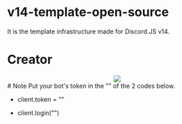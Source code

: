 # v14-template-open-source
It is the template infrastructure made for Discord.JS v14.
# Creator
<div align="center">
   <a href="https://discord.com/users/833625345587413002" target="_blank">
      <img src="https://lanyard-profile-readme.vercel.app/api/676442309927370752">
   </a>
   </div>
# Note 
Put your bot's token in the "" of the 2 codes below.

- client.token = ""

- client.login("")
